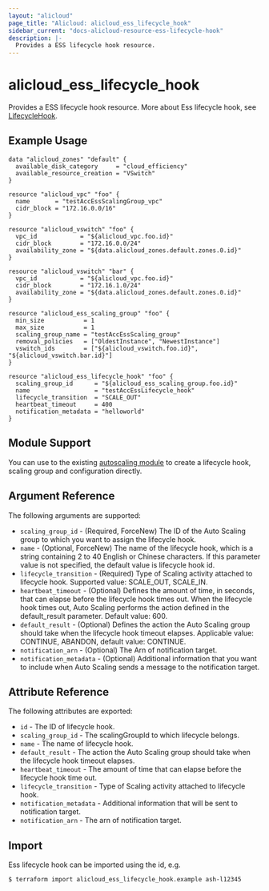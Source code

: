 ```yaml
---
layout: "alicloud"
page_title: "Alicloud: alicloud_ess_lifecycle_hook"
sidebar_current: "docs-alicloud-resource-ess-lifecycle-hook"
description: |-
  Provides a ESS lifecycle hook resource.
---
```


# alicloud\_ess\_lifecycle\_hook

Provides a ESS lifecycle hook resource. More about Ess lifecycle hook, see [LifecycleHook](https://www.alibabacloud.com/help/doc-detail/73839.htm).

## Example Usage
```
data "alicloud_zones" "default" {
  available_disk_category     = "cloud_efficiency"
  available_resource_creation = "VSwitch"
}

resource "alicloud_vpc" "foo" {
  name       = "testAccEssScalingGroup_vpc"
  cidr_block = "172.16.0.0/16"
}

resource "alicloud_vswitch" "foo" {
  vpc_id            = "${alicloud_vpc.foo.id}"
  cidr_block        = "172.16.0.0/24"
  availability_zone = "${data.alicloud_zones.default.zones.0.id}"
}

resource "alicloud_vswitch" "bar" {
  vpc_id            = "${alicloud_vpc.foo.id}"
  cidr_block        = "172.16.1.0/24"
  availability_zone = "${data.alicloud_zones.default.zones.0.id}"
}

resource "alicloud_ess_scaling_group" "foo" {
  min_size           = 1
  max_size           = 1
  scaling_group_name = "testAccEssScaling_group"
  removal_policies   = ["OldestInstance", "NewestInstance"]
  vswitch_ids        = ["${alicloud_vswitch.foo.id}", "${alicloud_vswitch.bar.id}"]
}

resource "alicloud_ess_lifecycle_hook" "foo" {
  scaling_group_id      = "${alicloud_ess_scaling_group.foo.id}"
  name                  = "testAccEssLifecycle_hook"
  lifecycle_transition  = "SCALE_OUT"
  heartbeat_timeout     = 400
  notification_metadata = "helloworld"
}
```

## Module Support

You can use to the existing [autoscaling module](https://registry.terraform.io/modules/terraform-alicloud-modules/autoscaling/alicloud) 
to create a lifecycle hook, scaling group and configuration directly.

## Argument Reference

The following arguments are supported:

* `scaling_group_id` - (Required, ForceNew) The ID of the Auto Scaling group to which you want to assign the lifecycle hook.
* `name` - (Optional, ForceNew) The name of the lifecycle hook, which is a string containing 2 to 40 English or Chinese characters. If this parameter value is not specified, the default value is lifecycle hook id.
* `lifecycle_transition` - (Required) Type of Scaling activity attached to lifecycle hook. Supported value: SCALE_OUT, SCALE_IN.
* `heartbeat_timeout` - (Optional) Defines the amount of time, in seconds, that can elapse before the lifecycle hook times out. When the lifecycle hook times out, Auto Scaling performs the action defined in the default_result parameter. Default value: 600.
* `default_result` - (Optional) Defines the action the Auto Scaling group should take when the lifecycle hook timeout elapses. Applicable value: CONTINUE, ABANDON, default value: CONTINUE.
* `notification_arn` - (Optional) The Arn of notification target.
* `notification_metadata` - (Optional) Additional information that you want to include when Auto Scaling sends a message to the notification target.

## Attribute Reference

The following attributes are exported:

* `id` - The ID of lifecycle hook.
* `scaling_group_id` - The scalingGroupId to which lifecycle belongs.
* `name` - The name of lifecycle hook.
* `default_result` - The action the Auto Scaling group should take when the lifecycle hook timeout elapses.
* `heartbeat_timeout` - The amount of time that can elapse before the lifecycle hook time out.
* `lifecycle_transition` - Type of Scaling activity attached to lifecycle hook.
* `notification_metadata` - Additional information that will be sent to notification target.
* `notification_arn` - The arn of notification target.

## Import

Ess lifecycle hook can be imported using the id, e.g.

```
$ terraform import alicloud_ess_lifecycle_hook.example ash-l12345
```